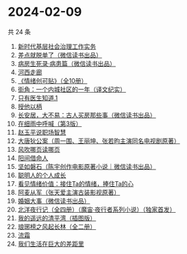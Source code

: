 # 2024-02-09

共 24 条

<!-- BEGIN WEREAD -->
<!-- 最后更新时间 2024-02-09 07:07:08 +0800 -->
1. [新时代基层社会治理工作实务](https://weread.qq.com/web/bookDetail/bd732bb0813ab7cc3g018611)
1. [差点就脱单了（微信读书出品）](https://weread.qq.com/web/bookDetail/da332870813ab8849g01358c)
1. [病房生死录·病患篇（微信读书出品）](https://weread.qq.com/web/bookDetail/23732ef0813ab8810g0134f0)
1. [河西走廊](https://weread.qq.com/web/bookDetail/de932a80813ab881eg014870)
1. [《情绪创可贴》（全10册）](https://weread.qq.com/web/bookDetail/957327b0813ab7027g010fa0)
1. [街角：一个内城社区的一年（译文纪实）](https://weread.qq.com/web/bookDetail/58f32e90813ab8583g01527c)
1. [只有医生知道.1](https://weread.qq.com/web/bookDetail/e2432b40813ab7889g018653)
1. [授他以柄](https://weread.qq.com/web/bookDetail/579323b0813ab7d6ag0128ad)
1. [长安居，大不易：古人买房那些事（微信读书出品）](https://weread.qq.com/web/bookDetail/3e232bb0813ab882eg0178b9)
1. [在细雨中呼喊（第3版）](https://weread.qq.com/web/bookDetail/801324d05cbba380129b0a1)
1. [赵玉平说职场智慧](https://weread.qq.com/web/bookDetail/8d832280813ab72bbg017413)
1. [大唐狄公案（周一围、王丽坤、张若昀主演同名电视剧原著）](https://weread.qq.com/web/bookDetail/1ac32f70813ab789bg014cf9)
1. [风吹哪页读哪页](https://weread.qq.com/web/bookDetail/e53328e0813ab84e1g016bd3)
1. [阳间借命人](https://weread.qq.com/web/bookDetail/ade32200813ab80e6g012a21)
1. [坚如磐石（陈宇创作电影原著小说｜微信读书出品）](https://weread.qq.com/web/bookDetail/b3432ab0813ab87e0g018931)
1. [聪明人的个人成长](https://weread.qq.com/web/bookDetail/a6932fd0813ab6f21g018afa)
1. [看见情绪价值：接住Ta的情绪，捧住Ta的心](https://weread.qq.com/web/bookDetail/f20327c0813ab748fg011d1b)
1. [阿麦从军（张天爱主演古装影视原著）](https://weread.qq.com/web/bookDetail/0ec32820813ab7bcdg010c85)
1. [婚姻大事（微信读书出品）](https://weread.qq.com/web/bookDetail/d4f32b20813ab87fdg01979d)
1. [北洋夜行记（全四册）（魔宙·夜行者系列小说）（独家首发）](https://weread.qq.com/web/bookDetail/84932250813ab878fg010735)
1. [我的遥远的清平湾（插图版）](https://weread.qq.com/web/bookDetail/70d323a07166b30270d102a)
1. [琅琊榜之风起长林（全二册）](https://weread.qq.com/web/bookDetail/44e324b0813ab85abg0107ba)
1. [流霜](https://weread.qq.com/web/bookDetail/49932710813ab878cg01667b)
1. [我们生活在巨大的差距里](https://weread.qq.com/web/bookDetail/286329405b40f728668c477)
<!-- END WEREAD -->